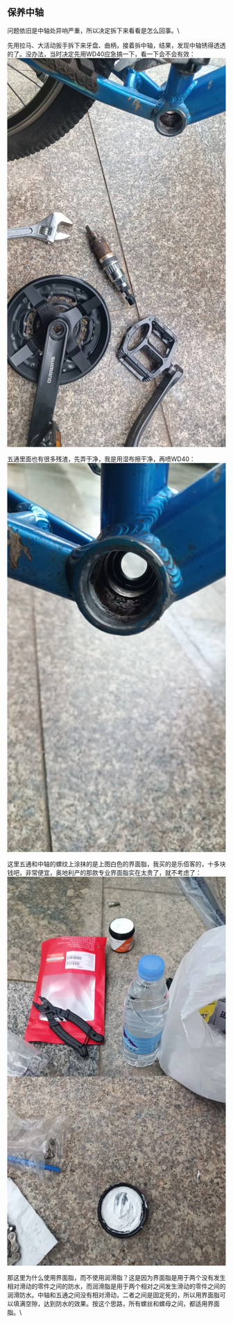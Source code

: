 ## 保养中轴
问题依旧是中轴处异响严重，所以决定拆下来看看是怎么回事。\

先用拉马、大活动扳手拆下来牙盘、曲柄，接着拆中轴，结果，发现中轴锈得透透的了。没办法，当时决定先用WD40应急搞一下，看一下会不会有效：\
![拆中轴](../images/0-维修自行车/06-保养中轴/拆中轴.webp)

五通里面也有很多残渣，先弄干净，我是用湿布擦干净，再喷WD40：\
![五通](../images/0-维修自行车/06-保养中轴/五通.webp)

这里五通和中轴的螺纹上涂抹的是上图白色的界面脂，我买的是乐佰客的，十多块钱吧，非常便宜，奥地利产的那款专业界面脂实在太贵了，就不考虑了：\
![界面脂](../images/0-维修自行车/06-保养中轴/界面脂.webp)

那这里为什么使用界面脂，而不使用润滑脂？这是因为界面脂是用于两个没有发生相对滑动的零件之间的防水，而润滑脂是用于两个相对之间发生滑动的零件之间的润滑防水。中轴和五通之间没有相对滑动，二者之间是固定死的，所以用界面脂可以填满空隙，达到防水的效果。按这个思路，所有螺丝和螺母之间，都适用界面脂。\
